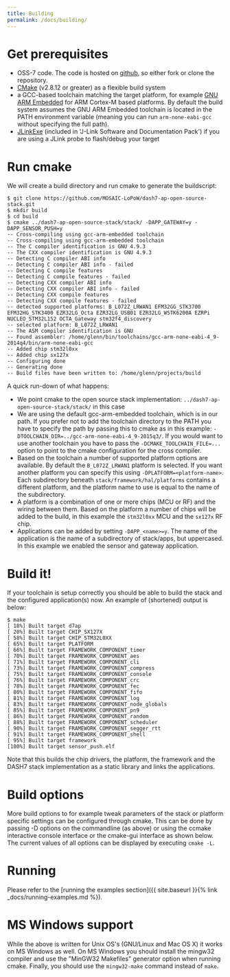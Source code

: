```yaml
---
title: Building
permalink: /docs/building/
---
```



# Get prerequisites

- OSS-7 code. The code is hosted on [github](https://github.com/mosaic-lopow/dash7-ap-open-source-stack/), so either fork or clone the repository.
- [CMake](http://www.cmake.org/) (v2.8.12 or greater) as a flexible build system
- a GCC-based toolchain matching the target platform, for example [GNU ARM Embedded](https://developer.arm.com/open-source/gnu-toolchain/gnu-rm/downloads) for ARM Cortex-M based platforms. By default the build system assumes the GNU ARM Embedded toolchain is located in the PATH environment variable (meaning you can run `arm-none-eabi-gcc` without specifying the full path).
- [JLinkExe](https://www.segger.com/downloads/jlink) (included in 'J-Link Software and Documentation Pack') if you are using a JLink probe to flash/debug your target

# Run cmake

We will create a build directory and run cmake to generate the buildscript:

	$ git clone https://github.com/MOSAIC-LoPoW/dash7-ap-open-source-stack.git
	$ mkdir build
	$ cd build
	$ cmake ../dash7-ap-open-source-stack/stack/ -DAPP_GATEWAY=y -DAPP_SENSOR_PUSH=y
	-- Cross-compiling using gcc-arm-embedded toolchain
	-- Cross-compiling using gcc-arm-embedded toolchain
	-- The C compiler identification is GNU 4.9.3
	-- The CXX compiler identification is GNU 4.9.3
	-- Detecting C compiler ABI info
	-- Detecting C compiler ABI info - failed
	-- Detecting C compile features
	-- Detecting C compile features - failed
	-- Detecting CXX compiler ABI info
	-- Detecting CXX compiler ABI info - failed
	-- Detecting CXX compile features
	-- Detecting CXX compile features - failed
	-- detected supported platforms: B_L072Z_LRWAN1 EFM32GG_STK3700 EFM32HG_STK3400 EZR32LG_Octa EZR32LG_USB01 EZR32LG_WSTK6200A EZRPi NUCLEO_STM32L152 OCTA_Gateway stm32f4_discovery
	-- selected platform: B_L072Z_LRWAN1
	-- The ASM compiler identification is GNU
	-- Found assembler: /home/glenn/bin/toolchains/gcc-arm-none-eabi-4_9-2014q4/bin/arm-none-eabi-gcc
	-- Added chip stm32l0xx
	-- Added chip sx127x
	-- Configuring done
	-- Generating done
	-- Build files have been written to: /home/glenn/projects/build


A quick run-down of what happens:
* We point cmake to the open source stack implementation: `../dash7-ap-open-source-stack/stack/` in this case
* We are using the default gcc-arm-embedded toolchain, which is in our path. If you prefer not to add the toolchain directory to the PATH you have to specify the path by passing this to cmake as in this example: `-DTOOLCHAIN_DIR=../gcc-arm-none-eabi-4_9-2015q3/`. If you would want to use another toolchain you have to pass the `-DCMAKE_TOOLCHAIN_FILE=...` option to point to the cmake configuration for the cross compiler.
* Based on the toolchain a number of supported platform options are available. By default the `B_L072Z_LRWAN1` platform is selected. If you want another platform you can specify this using `-DPLATFORM=<platform-name>`. Each subdirectory beneath `stack/framework/hal/platforms` contains a different platform, and the platform name to use is equal to the name of the subdirectory.
* A platform is a combination of one or more chips (MCU or RF) and the wiring between them. Based on the platform a number of chips will be added to the build, in this example the `stm32l0xx` MCU and the `sx127x` RF chip.
* Applications can be added by setting `-DAPP_<name>=y`. The name of the application is the name of a subdirectory of stack/apps, but uppercased. In this example we enabled the sensor and gateway application.

# Build it!

If your toolchain is setup correctly you should be able to build the stack and the configured application(s) now. An example of (shortened) output is below:

	$ make
	[ 18%] Built target d7ap
	[ 20%] Built target CHIP_SX127X
	[ 58%] Built target CHIP_STM32L0XX
	[ 65%] Built target PLATFORM
	[ 66%] Built target FRAMEWORK_COMPONENT_timer
	[ 70%] Built target FRAMEWORK_COMPONENT_aes
	[ 71%] Built target FRAMEWORK_COMPONENT_cli
	[ 73%] Built target FRAMEWORK_COMPONENT_compress
	[ 75%] Built target FRAMEWORK_COMPONENT_console
	[ 76%] Built target FRAMEWORK_COMPONENT_crc
	[ 78%] Built target FRAMEWORK_COMPONENT_fec
	[ 80%] Built target FRAMEWORK_COMPONENT_fifo
	[ 81%] Built target FRAMEWORK_COMPONENT_log
	[ 83%] Built target FRAMEWORK_COMPONENT_node_globals
	[ 85%] Built target FRAMEWORK_COMPONENT_pn9
	[ 86%] Built target FRAMEWORK_COMPONENT_random
	[ 88%] Built target FRAMEWORK_COMPONENT_scheduler
	[ 90%] Built target FRAMEWORK_COMPONENT_segger_rtt
	[ 91%] Built target FRAMEWORK_COMPONENT_shell
	[ 95%] Built target framework
	[100%] Built target sensor_push.elf

Note that this builds the chip drivers, the platform, the framework and the DASH7 stack implementation as a static library and links the applications.

# Build options

More build options to for example tweak parameters of the stack or platform specific settings can be configured through cmake. This can be done by passing -D options on the commandline (as above) or using the ccmake interactive console interface or the cmake-gui interface as shown below. The current values of all options can be displayed by executing `cmake -L`.

# Running

Please refer to the [running the examples section]({{ site.baseurl }}{% link _docs/running-examples.md %}).

# MS Windows support

While the above is written for Unix OS's (GNU/Linux and Mac OS X) it works on MS Windows as well. On MS Windows you should install the mingw32 compiler and use the "MinGW32 Makefiles" generator option when running cmake. Finally, you should use the `mingw32-make` command instead of `make`.

